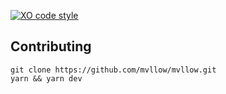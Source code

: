 [![XO code style](https://img.shields.io/badge/code_style-XO-5ed9c7.svg)](https://github.com/xojs/xo)

## Contributing

```
git clone https://github.com/mvllow/mvllow.git
yarn && yarn dev
```
